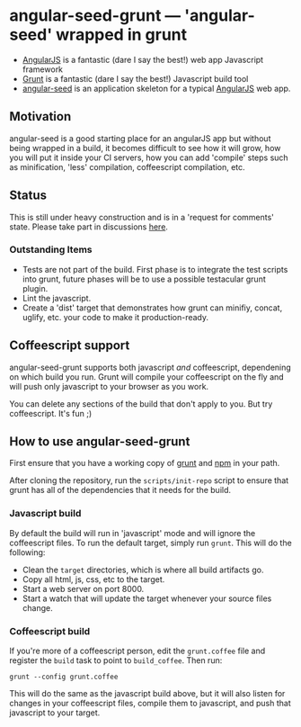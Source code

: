 # angular-seed-grunt — 'angular-seed' wrapped in grunt

* [AngularJS](http://angularjs.org/) is a fantastic (dare I say the best!) web app Javascript framework
* [Grunt](http://gruntjs.com) is a fantastic (dare I say the best!) Javascript build tool
* [angular-seed](https://github.com/angular/angular-seed) is an application skeleton for a typical [AngularJS](http://angularjs.org/) web app.

## Motivation

angular-seed is a good starting place for an angularJS app but without being wrapped in a build,
it becomes difficult to see how it will grow, how you will put it inside your CI servers, how you
can add 'compile' steps such as minification, 'less' compilation, coffeescript compilation, etc.

## Status

This is still under heavy construction and is in a 'request for comments' state.  Please take part in discussions
[here](https://groups.google.com/forum/?fromgroups#!forum/angular).

### Outstanding Items

* Tests are not part of the build.  First phase is to integrate the test scripts into grunt, future phases
will be to use a possible testacular grunt plugin.
* Lint the javascript.
* Create a 'dist' target that demonstrates how grunt can minifiy, concat, uglify, etc. your code to make it
production-ready.

## Coffeescript support

angular-seed-grunt supports both javascript *and* coffeescript, dependening on which build you run.
Grunt will compile your coffeescript on the fly and will push only javascript to your browser as
you work.

You can delete any sections of the build that don't apply to you.  But try coffeescript.  It's fun ;)

## How to use angular-seed-grunt

First ensure that you have a working copy of [grunt](http://gruntjs.com) and [npm](https://npmjs.org/)
in your path.

After cloning the repository, run the `scripts/init-repo` script to ensure that grunt has all of the
dependencies that it needs for the build.

### Javascript build

By default the build will run in 'javascript' mode and will ignore the coffeescript files.  To run the default target, simply run `grunt`.  This will do the following:

* Clean the `target` directories, which is where all build artifacts go.
* Copy all html, js, css, etc to the target.
* Start a web server on port 8000.
* Start a watch that will update the target whenever your source files change.

### Coffeescript build

If you're more of a coffeescript person, edit the `grunt.coffee` file and register the `build` task to point 
to `build_coffee`.  Then run:

`grunt --config grunt.coffee` 

This will do the same as the javascript build above, but it will also listen for changes in your coffeescript
files, compile them to javascript, and push that javascript to your target.